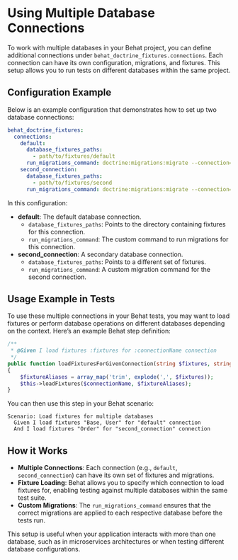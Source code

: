 
# Using Multiple Database Connections

To work with multiple databases in your Behat project, you can define additional connections under `behat_doctrine_fixtures.connections`. Each connection can have its own configuration, migrations, and fixtures. This setup allows you to run tests on different databases within the same project.

## Configuration Example

Below is an example configuration that demonstrates how to set up two database connections:

```yaml
behat_doctrine_fixtures:
  connections:
    default:
      database_fixtures_paths:
        - path/to/fixtures/default
      run_migrations_command: doctrine:migrations:migrate --connection=default
    second_connection:
      database_fixtures_paths:
        - path/to/fixtures/second
      run_migrations_command: doctrine:migrations:migrate --connection=second
```

In this configuration:

- **default**: The default database connection.
    - `database_fixtures_paths`: Points to the directory containing fixtures for this connection.
    - `run_migrations_command`: The custom command to run migrations for this connection.
- **second_connection**: A secondary database connection.
    - `database_fixtures_paths`: Points to a different set of fixtures.
    - `run_migrations_command`: A custom migration command for the second connection.

## Usage Example in Tests

To use these multiple connections in your Behat tests, you may want to load fixtures or perform database operations on different databases depending on the context. Here’s an example Behat step definition:

```php
/**
 * @Given I load fixtures :fixtures for :connectionName connection
 */
public function loadFixturesForGivenConnection(string $fixtures, string $connectionName): void
{
    $fixtureAliases = array_map('trim', explode(',', $fixtures));
    $this->loadFixtures($connectionName, $fixtureAliases);
}
```

You can then use this step in your Behat scenario:

```gherkin
Scenario: Load fixtures for multiple databases
  Given I load fixtures "Base, User" for "default" connection
  And I load fixtures "Order" for "second_connection" connection
```

## How it Works

- **Multiple Connections**: Each connection (e.g., `default`, `second_connection`) can have its own set of fixtures and migrations.
- **Fixture Loading**: Behat allows you to specify which connection to load fixtures for, enabling testing against multiple databases within the same test suite.
- **Custom Migrations**: The `run_migrations_command` ensures that the correct migrations are applied to each respective database before the tests run.

This setup is useful when your application interacts with more than one database, such as in microservices architectures or when testing different database configurations.
